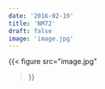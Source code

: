 ```yaml
---
date: '2016-02-19'
title: 'NM72'
draft: false
image: 'image.jpg'
---
```


{{< figure
  src="image.jpg"
>}}
